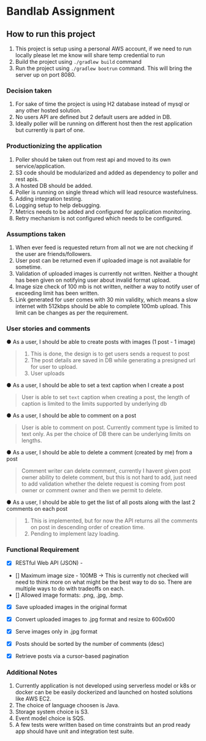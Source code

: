 # Bandlab Assignment

## How to run this project
1. This project is setup using a personal AWS account, if we need to run locally please let me know will share temp credential to run
2. Build the project using ```./gradlew build``` command
3. Run the project using ```./gradlew bootrun``` command. This will bring the server up on port 8080.

### Decision taken
1. For sake of time the project is using H2 database instead of mysql or any other hosted solution.
2. No users API are defined but 2 default users are added in DB.
3. Ideally poller will be running on different host then the rest application but currently is part of one.

### Productionizing the application
1. Poller should be taken out from rest api and moved to its own service/application.
2. S3 code should be modularized and added as dependency to poller and rest apis.
3. A hosted DB should be added.
4. Poller is running on single thread which will lead resource wastefulness.
5. Adding integration testing.
6. Logging setup to help debugging.
7. Metrics needs to be added and configured for application monitoring.
8. Retry mechanism is not configured which needs to be configured.

### Assumptions taken
1. When ever feed is requested return from all not we are not checking if the user are friends/followers.
2. User post can be returned even if uploaded image is not available for sometime.
3. Validation of uploaded images is currently not written. Neither a thought has been given on notifying user about invalid format upload.
4. Image size check of 100 mb is not written, neither a way to notify user of exceeding limit has been written.
5. Link generated for user comes with 30 min validity, which means a slow internet with 512kbps should be able to complete 100mb upload. This limit can be changes as per the requirement.


### User stories and comments
● As a user, I should be able to create posts with images (1 post - 1 image)
> 1. This is done, the design is to get users sends a request to post
> 2. The post details are saved in DB while generating a presigned url for user to upload.
> 3. User uploads

● As a user, I should be able to set a text caption when I create a post
> User is able to set ```text``` caption when creating a post,
> the length of caption is limited to the limits supported by underlying db

● As a user, I should be able to comment on a post
> User is able to comment on post. Currently comment type is limited to text only. 
> As per the choice of DB there can be underlying limits on lengths.

● As a user, I should be able to delete a comment (created by me) from a post

> Comment writer can delete comment, currently I havent given post owner ability to delete comment, 
> but this is not hard to add, just need to add validation whether the delete request is coming from post owner or comment owner and then we permit to delete.

● As a user, I should be able to get the list of all posts along with the last 2 comments
on each post
> 1. This is implemented, but for now the API returns all the comments on post in descending order of creation time.
> 2. Pending to implement lazy loading.


### Functional Requirement

- [X] RESTful Web API (JSON) - 
- [] Maximum image size - 100MB -> This is currently not checked will need to think more on what might be the best way to do so. There are multiple ways to do with tradeoffs on each.
- [] Allowed image formats: .png, .jpg, .bmp.
- [X] Save uploaded images in the original format
- [X] Convert uploaded images to .jpg format and resize to 600x600
- [X] Serve images only in .jpg format
- [X] Posts should be sorted by the number of comments (desc)
- [X] Retrieve posts via a cursor-based pagination


### Additional Notes
1. Currently application is not developed using serverless model or k8s or docker can be be easily dockerized and launched on hosted solutions like AWS EC2.
2. The choice of language choosen is Java.
3. Storage system choice is S3.
4. Event model choice is SQS.
5. A few tests were written based on time constraints but an prod ready app should have unit and integration test suite.